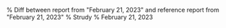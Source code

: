 % Diff between report from "February 21, 2023" and reference report from "February 21, 2023"
% Strudy
% February 21, 2023


